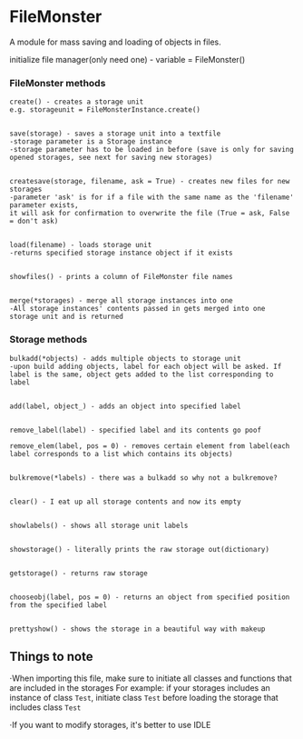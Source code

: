 # FileMonster
A module for mass saving and loading of objects in files.

initialize file manager(only need one) - variable = FileMonster()

### FileMonster methods
```
create() - creates a storage unit
e.g. storageunit = FileMonsterInstance.create()


save(storage) - saves a storage unit into a textfile
-storage parameter is a Storage instance
-storage parameter has to be loaded in before (save is only for saving opened storages, see next for saving new storages)


createsave(storage, filename, ask = True) - creates new files for new storages
-parameter 'ask' is for if a file with the same name as the 'filename' parameter exists,
it will ask for confirmation to overwrite the file (True = ask, False = don't ask)


load(filename) - loads storage unit
-returns specified storage instance object if it exists


showfiles() - prints a column of FileMonster file names


merge(*storages) - merge all storage instances into one
-All storage instances' contents passed in gets merged into one storage unit and is returned
```
### Storage methods
```
bulkadd(*objects) - adds multiple objects to storage unit
-upon build adding objects, label for each object will be asked. If label is the same, object gets added to the list corresponding to label


add(label, object_) - adds an object into specified label


remove_label(label) - specified label and its contents go poof

remove_elem(label, pos = 0) - removes certain element from label(each label corresponds to a list which contains its objects)


bulkremove(*labels) - there was a bulkadd so why not a bulkremove?


clear() - I eat up all storage contents and now its empty


showlabels() - shows all storage unit labels


showstorage() - literally prints the raw storage out(dictionary)


getstorage() - returns raw storage


chooseobj(label, pos = 0) - returns an object from specified position from the specified label


prettyshow() - shows the storage in a beautiful way with makeup
```

## Things to note
⋅When importing this file, make sure to initiate all classes and functions that are included in the storages
  For example: if your storages includes an instance of class `Test`, initiate class `Test` before loading the storage that includes class `Test`
  
⋅If you want to modify storages, it's better to use IDLE
